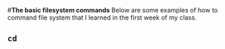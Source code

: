 #**The basic filesystem commands**
Below are some examples of how to command file system that I learned in the first week of my class.

## ```cd```

